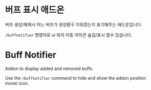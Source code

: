 # 버프 표시 애드온
버프 생성/해제시 어느 버프가 생성됐구 지워졌는지 표기해주는 애드온입니다

`/buffnotifier` 명령어로 ui 위치 이동 아이콘 숨김/표시 할수 있습니다.


# Buff Notifier
Addon to display added and removed buffs.

Use the `/buffnotifier` command to hide and show the addon position mover icon.
